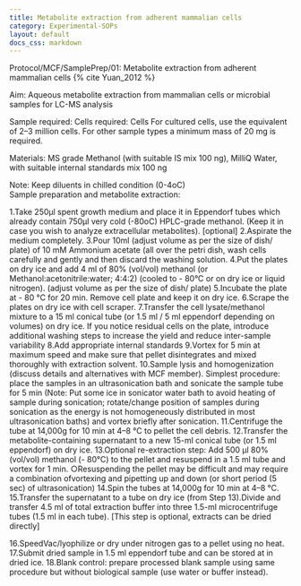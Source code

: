 ```yaml
---
title: Metabolite extraction from adherent mammalian cells
category: Experimental-SOPs
layout: default
docs_css: markdown
---
```


Protocol/MCF/SamplePrep/01: Metabolite extraction from adherent mammalian cells {% cite Yuan_2012 %}

Aim: Aqueous metabolite extraction from mammalian cells or microbial samples for LC-MS analysis 

Sample required:
Cells required: Cells For cultured cells, use the equivalent of 2–3 million cells. For other sample types a minimum mass of 20 mg is required.
 
Materials:
MS grade Methanol (with suitable IS mix 100 ng), MilliQ Water, with suitable internal standards mix 100 ng

Note: Keep diluents in chilled condition (0-4oC)  
Sample preparation and metabolite extraction:

1.Take 250μl spent growth medium and place it in Eppendorf tubes which already contain 750μl very cold (-80oC) HPLC-grade methanol. (Keep it in case you wish to analyze extracellular metabolites). [optional]
2.Aspirate the medium completely.
3.Pour 10ml (adjust volume as per the size of dish/ plate) of 10 mM Ammonium acetate (all over the petri dish, wash cells carefully and gently and then discard the washing solution.
4.Put the plates on dry ice and add 4 ml of 80% (vol/vol) methanol (or Methanol:acetonitrile:water; 4:4:2) (cooled to - 80°C or on dry ice or liquid nitrogen). (adjust volume as per the size of dish/ plate)
5.Incubate the plate at - 80 °C for 20 min. Remove cell plate and keep it on dry ice.
6.Scrape the plates on dry ice with cell scraper.
7.Transfer the cell lysate/methanol mixture to a 15 ml conical tube (or 1.5 ml / 5 ml eppendorf depending on volumes) on dry ice. If you notice residual cells on the plate, introduce additional washing steps to increase the yield and reduce inter-sample variability
8.Add appropriate internal standards
9.Vortex for 5 min at maximum speed and make sure that pellet disintegrates and mixed thoroughly with extraction solvent.
10.Sample lysis and homogenization (discuss details and alternatives with MCF member). Simplest procedure: place the samples in an ultrasonication bath and sonicate the sample tube for 5 min (Note: Put some ice in sonicator water bath to avoid heating of sample during sonication; rotate/change position of samples during sonication as the energy is not homogeneously distributed in most ultrasonication baths) and vortex briefly after sonication.
11.Centrifuge the tube at 14,000g for 10 min at 4–8 °C to pellet the cell debris.
12.Transfer the metabolite-containing supernatant to a new 15-ml conical tube (or 1.5 ml eppendorf) on dry ice.
13.Optional re-extraction step: Add 500 μl 80% (vol/vol) methanol (- 80°C) to the pellet and resuspend in a 1.5 ml tube and vortex for 1 min.
○Resuspending the pellet may be difficult and may require a combination ofvortexing and pipetting up and down (or short period (5 sec) of ultrasonication)
14.Spin the tubes at 14,000g for 10 min at 4–8 °C.
15.Transfer the supernatant to a tube on dry ice (from Step 13).Divide and transfer 4.5 ml of total extraction buffer into three 1.5-ml microcentrifuge tubes (1.5 ml in each tube). [This step is optional, extracts can be dried directly]

16.SpeedVac/lyophilize or dry under nitrogen gas to a pellet using no heat.
17.Submit dried sample in 1.5 ml eppendorf tube and can be stored at in dried ice.
18.Blank control: prepare processed blank sample using same procedure but without biological sample (use water or buffer instead). 